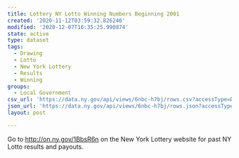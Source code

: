 ```yaml
---
title: Lottery NY Lotto Winning Numbers Beginning 2001
created: '2020-11-12T03:59:32.826240'
modified: '2020-12-07T16:35:25.990874'
state: active
type: dataset
tags:
  - Drawing
  - Lotto
  - New York Lottery
  - Results
  - Winning
groups:
  - Local Government
csv_url: 'https://data.ny.gov/api/views/6nbc-h7bj/rows.csv?accessType=DOWNLOAD'
json_url: 'https://data.ny.gov/api/views/6nbc-h7bj/rows.json?accessType=DOWNLOAD'
layout: post

---
```

Go to http://on.ny.gov/1BbsR6n on the New York Lottery website for past NY Lotto results and payouts.
